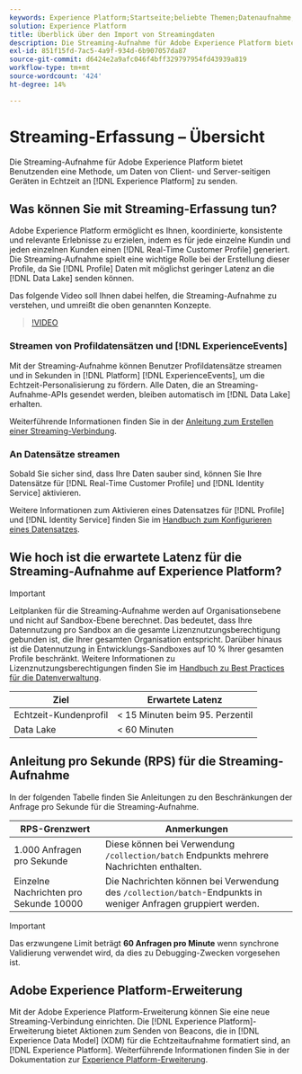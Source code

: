 ```yaml
---
keywords: Experience Platform;Startseite;beliebte Themen;Datenaufnahme;aufgenommene Daten;Streaming;Übersicht;Streaming-Aufnahme;Latenz;Streaming-Latenz;
solution: Experience Platform
title: Überblick über den Import von Streamingdaten
description: Die Streaming-Aufnahme für Adobe Experience Platform bietet Benutzenden eine Methode, um Daten von Client- und Server-seitigen Geräten in Echtzeit an Experience Platform zu senden.
exl-id: 851f15fd-7ac5-4a9f-934d-6b907057da87
source-git-commit: d6424e2a9afc046f4bff329797954fd43939a819
workflow-type: tm+mt
source-wordcount: '424'
ht-degree: 14%

---
```


# Streaming-Erfassung – Übersicht

Die Streaming-Aufnahme für Adobe Experience Platform bietet Benutzenden eine Methode, um Daten von Client- und Server-seitigen Geräten in Echtzeit an [!DNL Experience Platform] zu senden.

## Was können Sie mit Streaming-Erfassung tun?

Adobe Experience Platform ermöglicht es Ihnen, koordinierte, konsistente und relevante Erlebnisse zu erzielen, indem es für jede einzelne Kundin und jeden einzelnen Kunden einen [!DNL Real-Time Customer Profile] generiert. Die Streaming-Aufnahme spielt eine wichtige Rolle bei der Erstellung dieser Profile, da Sie [!DNL Profile] Daten mit möglichst geringer Latenz an die [!DNL Data Lake] senden können.

Das folgende Video soll Ihnen dabei helfen, die Streaming-Aufnahme zu verstehen, und umreißt die oben genannten Konzepte.

>[!VIDEO](https://video.tv.adobe.com/v/28425?quality=12&learn=on)

### Streamen von Profildatensätzen und [!DNL ExperienceEvents]

Mit der Streaming-Aufnahme können Benutzer Profildatensätze streamen und in Sekunden in [!DNL Platform] [!DNL ExperienceEvents], um die Echtzeit-Personalisierung zu fördern. Alle Daten, die an Streaming-Aufnahme-APIs gesendet werden, bleiben automatisch im [!DNL Data Lake] erhalten.

Weiterführende Informationen finden Sie in der [Anleitung zum Erstellen einer Streaming-Verbindung](../tutorials/create-streaming-connection.md).

### An Datensätze streamen

Sobald Sie sicher sind, dass Ihre Daten sauber sind, können Sie Ihre Datensätze für [!DNL Real-Time Customer Profile] und [!DNL Identity Service] aktivieren.

Weitere Informationen zum Aktivieren eines Datensatzes für [!DNL Profile] und [!DNL Identity Service] finden Sie im [Handbuch zum Konfigurieren eines Datensatzes](../../profile/tutorials/dataset-configuration.md).

## Wie hoch ist die erwartete Latenz für die Streaming-Aufnahme auf Experience Platform?

>[!IMPORTANT]
>
>Leitplanken für die Streaming-Aufnahme werden auf Organisationsebene und nicht auf Sandbox-Ebene berechnet. Das bedeutet, dass Ihre Datennutzung pro Sandbox an die gesamte Lizenznutzungsberechtigung gebunden ist, die Ihrer gesamten Organisation entspricht. Darüber hinaus ist die Datennutzung in Entwicklungs-Sandboxes auf 10 % Ihrer gesamten Profile beschränkt. Weitere Informationen zu Lizenznutzungsberechtigungen finden Sie im [Handbuch zu Best Practices für die Datenverwaltung](../../landing/license-usage-and-guardrails/data-management-best-practices.md).

| Ziel | Erwartete Latenz |
| --------- | ---------------- |
| Echtzeit-Kundenprofil | &lt; 15 Minuten beim 95. Perzentil |
| Data Lake | &lt; 60 Minuten |

## Anleitung pro Sekunde (RPS) für die Streaming-Aufnahme

In der folgenden Tabelle finden Sie Anleitungen zu den Beschränkungen der Anfrage pro Sekunde für die Streaming-Aufnahme.

| RPS-Grenzwert | Anmerkungen |
| --- | --- |
| 1.000 Anfragen pro Sekunde | Diese können bei Verwendung `/collection/batch` Endpunkts mehrere Nachrichten enthalten. |
| Einzelne Nachrichten pro Sekunde 10000 | Die Nachrichten können bei Verwendung des `/collection/batch`-Endpunkts in weniger Anfragen gruppiert werden. |

>[!IMPORTANT]
>
>Das erzwungene Limit beträgt **60 Anfragen pro Minute** wenn synchrone Validierung verwendet wird, da dies zu Debugging-Zwecken vorgesehen ist.

## Adobe Experience Platform-Erweiterung

Mit der Adobe Experience Platform-Erweiterung können Sie eine neue Streaming-Verbindung einrichten. Die [!DNL Experience Platform]-Erweiterung bietet Aktionen zum Senden von Beacons, die in [!DNL Experience Data Model] (XDM) für die Echtzeitaufnahme formatiert sind, an [!DNL Experience Platform]. Weiterführende Informationen finden Sie in der Dokumentation zur [Experience Platform-Erweiterung](../../tags/extensions/client/web-sdk/overview.md).
